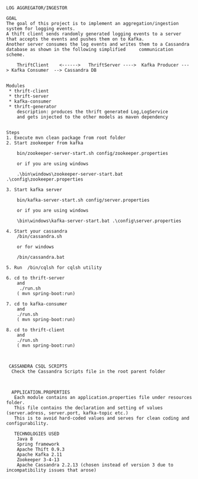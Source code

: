 	LOG AGGREGATOR/INGESTOR

	GOAL 					
	The goal of this project is to implement an aggregation/ingestion system for logging events. 
	A thift client sends randomly generated logging events to a server that accepts the events and pushes them on to Kafka. 
	Another server consumes the log events and writes them to a Cassandra database as shown in the following simplified 	communication scheme.

		ThriftClient    <------>   ThriftServer ---->  Kafka Producer --- > Kafka Consumer  --> Cassandra DB
   

	Modules
	 * thrift-client
	 * thrift-server
	 * kafka-consumer
	 * thrift-generator 
	 	description: produces the thrift generated Log,LogService 
	 	and gets injected to the other models as maven dependency
	
	 
	Steps
	1. Execute mvn clean package from root folder
	2. Start zookeeper from kafka
	
		bin/zookeeper-server-start.sh config/zookeeper.properties
	
	 	or if you are using windows
	
		.\bin\windows\zookeeper-server-start.bat .\config\zookeeper.properties
		
	3. Start kafka server
 	 
		bin/kafka-server-start.sh config/server.properties
		
		or if you are using windows
		
		\bin\windows\kafka-server-start.bat .\config\server.properties
	
	4. Start your cassandra 
		/bin/cassandra.sh
	
		or for windows	
	
		/bin/cassandra.bat
		
	5. Run	/bin/cqlsh for cqlsh utility
	
	6. cd to thrift-server 
		and
		 ./run.sh 
		( mvn spring-boot:run) 
	
	7. cd to kafka-consumer 
		and 
		./run.sh 
		( mvn spring-boot:run) 
	 
	8. cd to thrift-client 
		and 
		./run.sh 
		( mvn spring-boot:run) 
	 	 	
		 
	 
	 CASSANDRA CSQL SCRIPTS
	  Check the Cassandra Scripts file in the root parent folder
    
    
    
      APPLICATION.PROPERTIES
       Each module contains an application.properties file under resources folder.
       This file contains the declaration and setting of values (server.adress, server.port, kafka-topic etc.)
       This is to avoid hard-coded values and serves for clean coding and configurability.
       
       TECHNOLOGIES USED
        Java 8
        Spring framework
        Apache Thift 0.9.3
        Apache Kafka 2.11
        Zookeeper 3-4-13
        Apache Cassandra 2.2.13 (chosen instead of version 3 due to incompatibility issues that arose)
       
    
